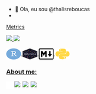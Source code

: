 - 👋 Ola, eu sou @thalisreboucas
- 
[Metrics](https://metrics.lecoq.io/thalisreboucas?template=classic&isocalendar=1&screenshot=1&achievements=1&gists=1&habits=1&introduction=1&stars=1&traffic=1&skyline=1&isocalendar.duration=half-year&introduction.title=true&habits.from=5&habits.days=14&habits.facts=true&habits.charts=false&habits.trim=false&stars.limit=2&achievements.threshold=S&achievements.secrets=true&achievements.display=compact&achievements.limit=7&achievements.ignored=octonaut&achievements.only=Developer&skyline.year=2021&skyline.frames=60&skyline.quality=0.5&skyline.compatibility=true&screenshot.title=Screenshot&screenshot.url=https%3A%2F%2Fthalis.netlify.app&screenshot.selector=body&screenshot.background=true&config.timezone=America%2FFortaleza)

  <a href="https://github.com/thalisreboucas">
  <img height="180em" src="https://github-readme-stats.vercel.app/api?username=thalisreboucas&show_icons=true&theme=dark&include_all_commits=true&count_private=true"/>
  <img height="180em" src="https://github-readme-stats.vercel.app/api/top-langs/?username=thalisreboucas&layout=compact&langs_count=16&theme=dark"/>
<div>
  <div style="display: inline_block"><br>
  <img align="center" alt="Mau-R" height="30" width="40" src="https://raw.githubusercontent.com/devicons/devicon/2ae2a900d2f041da66e950e4d48052658d850630/icons/rstudio/rstudio-original.svg">
  <img align="center" alt="Mau-tidyverse" height="30" width="40" src="https://raw.githubusercontent.com/rstudio/hex-stickers/master/SVG/tidyverse.svg">
  <img align="center" alt="Mau-Markdown" height="30" width="40" src="https://raw.githubusercontent.com/dcurtis/markdown-mark/master/svg/markdown-mark.svg">
  <img align="center" alt="Mau-Python" height="30" width="40" src="https://raw.githubusercontent.com/devicons/devicon/2ae2a900d2f041da66e950e4d48052658d850630/icons/python/python-plain.svg">
</div>

### About me:

[<img align="left" width="22px" src="https://github.com/thalisreboucas/Portfolio/blob/main/static/images/logo_w.png"/>](https://thalis.netlify.app/)
[<img align="left" width="22px" src="https://cdn-icons-png.flaticon.com/512/1384/1384014.png"/>](https://www.linkedin.com/in/thalisreboucas/)
[<img align="left" width="22px" src="https://cdn-icons-png.flaticon.com/512/1384/1384015.png"/>](https://www.instagram.com/thalisreboucas/)
[<img align="left" width="22px" src="https://cdn-icons.flaticon.com/png/512/4138/premium/4138168.png?token=exp=1635271143~hmac=2fad5162042a45c4de2d9d5c99465dbe"/>](https://www.twitter.com/thalisreboucas/)
